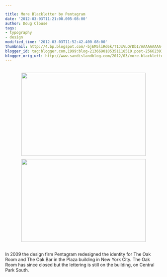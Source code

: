 ```yaml
---

title: More Blackletter by Pentagram
date: '2012-03-03T11:21:00.005-08:00'
author: Doug Clouse
tags:
- typography
- design
modified_time: '2012-03-03T11:52:42.400-08:00'
thumbnail: http://4.bp.blogspot.com/-bjEM5liRd6k/T1JxVLQrDbI/AAAAAAAAA-w/D24Rfh1S4v0/s72-c/OAKROOM-sm.jpg
blogger_id: tag:blogger.com,1999:blog-2136690105351118519.post-2566239190131856945
blogger_orig_url: http://www.sandislandblog.com/2012/03/more-blackletter-by-pentagram.html
---
```


<a href="http://4.bp.blogspot.com/-bjEM5liRd6k/T1JxVLQrDbI/AAAAAAAAA-w/D24Rfh1S4v0/s1600/OAKROOM-sm.jpg" onblur="try {parent.deselectBloggerImageGracefully();} catch(e) {}"><br /><img src="http://4.bp.blogspot.com/-bjEM5liRd6k/T1JxVLQrDbI/AAAAAAAAA-w/D24Rfh1S4v0/s400/OAKROOM-sm.jpg" border="0" alt="" id="BLOGGER_PHOTO_ID_5715755485700492722" style="display: block; margin-top: 0px; margin-right: auto; margin-bottom: 10px; margin-left: auto; text-align: center; cursor: pointer; width: 400px; height: 267px; " /></a><a href="http://4.bp.blogspot.com/-TwbkjZY0-4A/T1JxVTr6WOI/AAAAAAAAA-8/bPgoP4fNzIU/s1600/OR_window_sm.jpg" onblur="try {parent.deselectBloggerImageGracefully();} catch(e) {}"><img style="display:block; margin:0px auto 10px; text-align:center;cursor:pointer; cursor:hand;width: 400px; height: 266px;" src="http://4.bp.blogspot.com/-TwbkjZY0-4A/T1JxVTr6WOI/AAAAAAAAA-8/bPgoP4fNzIU/s400/OR_window_sm.jpg" border="0" alt="" id="BLOGGER_PHOTO_ID_5715755487962224866" /></a><div><br /></div>In 2009 the design firm Pentagram redesigned the identity for The Oak Room and The Oak Bar in the Plaza building in New York City. The Oak Room has since closed but the lettering is still on the building, on Central Park South.<div><br /></div>